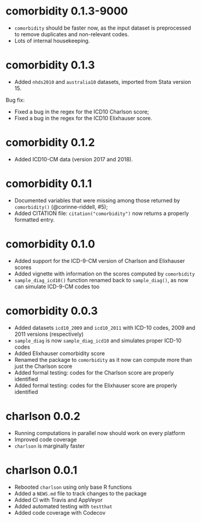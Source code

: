# comorbidity 0.1.3-9000

* `comorbidity` should be faster now, as the input dataset is preprocessed to remove duplicates and non-relevant codes.
* Lots of internal housekeeping.

# comorbidity 0.1.3

* Added `nhds2010` and `australia10` datasets, imported from Stata version 15.

Bug fix:
* Fixed a bug in the regex for the ICD10 Charlson score;
* Fixed a bug in the regex for the ICD10 Elixhauser score.

# comorbidity 0.1.2

* Added ICD10-CM data (version 2017 and 2018).

# comorbidity 0.1.1

* Documented variables that were missing among those returned by `comorbidity()` (@corinne-riddell, #5);
* Added CITATION file: `citation("comorbidity")` now returns a properly formatted entry.

# comorbidity 0.1.0

* Added support for the ICD-9-CM version of Charlson and Elixhauser scores
* Added vignette with information on the scores computed by `comorbidity`
* `sample_diag_icd10()` function renamed back to `sample_diag()`, as now can simulate ICD-9-CM codes too

# comorbidity 0.0.3

* Added datasets `icd10_2009` and `icd10_2011` with ICD-10 codes, 2009 and 2011 versions (respectively)
* `sample_diag` is now `sample_diag_icd10` and simulates proper ICD-10 codes
* Added Elixhauser comorbidity score
* Renamed the package to `comorbidity` as it now can compute more than just the Charlson score
* Added formal testing: codes for the Charlson score are properly identified
* Added formal testing: codes for the Elixhauser score are properly identified

# charlson 0.0.2

* Running computations in parallel now should work on every platform
* Improved code coverage
* `charlson` is marginally faster

# charlson 0.0.1

* Rebooted `charlson` using only base R functions
* Added a `NEWS.md` file to track changes to the package
* Added CI with Travis and AppVeyor
* Added automated testing with `testthat`
* Added code coverage with Codecov
